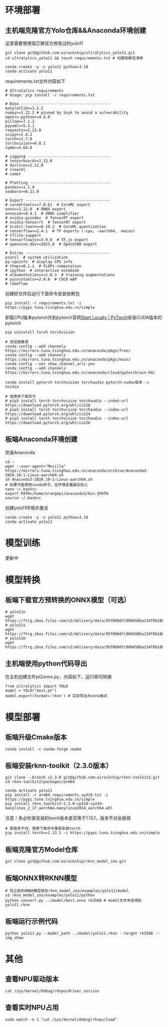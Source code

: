 # 环境部署

## 主机端克隆官方Yolo仓库&\&Anaconda环境创建

这里需要使用瑞芯微官方修改过的yolo11

    git clone git@github.com:airockchip/ultralytics_yolo11.git
    cd ultralytics_yolo11 && touch requirements.txt # 创建依赖包清单

    conda create -y -n yolo11 python=3.10
    conda activate yolo11

requirements.txt文件内容如下

    # Ultralytics requirements
    # Usage: pip install -r requirements.txt

    # Base ----------------------------------------
    matplotlib>=3.2.2
    numpy>=1.22.2 # pinned by Snyk to avoid a vulnerability
    opencv-python>=4.6.0
    pillow>=7.1.2
    pyyaml>=5.3.1
    requests>=2.23.0
    scipy>=1.4.1
    torch>=1.7.0
    torchvision>=0.8.1
    tqdm>=4.64.0

    # Logging -------------------------------------
    # tensorboard>=2.13.0
    # dvclive>=2.12.0
    # clearml
    # comet

    # Plotting ------------------------------------
    pandas>=1.1.4
    seaborn>=0.11.0

    # Export --------------------------------------
    # coremltools>=7.0.b1  # CoreML export
    onnx>=1.12.0  # ONNX export
    onnxsim>=0.4.1  # ONNX simplifier
    # nvidia-pyindex  # TensorRT export
    # nvidia-tensorrt  # TensorRT export
    # scikit-learn==0.19.2  # CoreML quantization
    # tensorflow>=2.4.1  # TF exports (-cpu, -aarch64, -macos)
    # tflite-support
    # tensorflowjs>=3.9.0  # TF.js export
    # openvino-dev>=2023.0  # OpenVINO export

    # Extras --------------------------------------
    psutil  # system utilization
    py-cpuinfo  # display CPU info
    # thop>=0.1.1  # FLOPs computation
    # ipython  # interactive notebook
    # albumentations>=1.0.3  # training augmentations
    # pycocotools>=2.0.6  # COCO mAP
    # roboflow

创建好文件后运行下面命令安装依赖包

    pip install -r requirements.txt -i https://pypi.tuna.tsinghua.edu.cn/simple

卸载CPU版本pytorch并到pytorch官网[Start Locally | PyTorch](https://pytorch.org/get-started/locally/)安装CUDA版本的pytorch

    pip uninstall torch torchvision

    # 添加镜像源
    conda config --add channels https://mirrors.tuna.tsinghua.edu.cn/anaconda/pkgs/free/
    conda config --add channels https://mirrors.tuna.tsinghua.edu.cn/anaconda/pkgs/main/
    conda config --set show_channel_urls yes
    conda config --add channels https://mirrors.tuna.tsinghua.edu.cn/anaconda/cloud/pytorch/win-64/

    conda install pytorch torchvision torchaudio pytorch-cuda=版本 -c nvidia

    # 或使用下面命令
    # pip3 install torch torchvision torchaudio --index-url https://download.pytorch.org/whl/cu118
    # pip3 install torch torchvision torchaudio --index-url https://download.pytorch.org/whl/cu124
    # pip3 install torch torchvision torchaudio --index-url https://download.pytorch.org/whl/cu126

## 板端Anaconda环境创建

安装Anaconda

    cd ~
    wget --user-agent="Mozilla" https://mirrors.tuna.tsinghua.edu.cn/anaconda/archive/Anaconda3-2024.10-1-Linux-aarch64.sh
    sh Anaconda3-2024.10-1-Linux-aarch64.sh
    # 如果不能使用conda命令，在环境变量最后加上
    nano ~/.bashrc
    export PATH=/home/orangepi/anaconda3/bin:$PATH
    source ~/.bashrc

创建yolo11环境并激活

    conda create -y -n yolo11 python=3.10
    conda activate yolo11

# 模型训练

更新中

# 模型转换

## 板端下载官方预转换的ONNX模型（可选）

    # yolo11n
    wget https://ftrg.zbox.filez.com/v2/delivery/data/95f00b0fc900458ba134f8b180b3f7a1/examples/yolo11/yolo11n.onnx
    # yolo11s
    wget https://ftrg.zbox.filez.com/v2/delivery/data/95f00b0fc900458ba134f8b180b3f7a1/examples/yolo11/yolo11s.onnx
    # yolo11m
    wget https://ftrg.zbox.filez.com/v2/delivery/data/95f00b0fc900458ba134f8b180b3f7a1/examples/yolo11/yolo11m.onnx

## 主机端使用python代码导出

在主机创建文件pt2onnx.py，内容如下，运行即可转换

    from ultralytics import YOLO
    model = YOLO("best.pt")
    model.export(format='rknn') # 实际导出为onnx格式

# 模型部署

## 板端升级Cmake版本

    conda install -c conda-forge cmake

## 板端安装rknn-toolkit（2.3.0版本）

```
git clone --branch v2.3.0 git@github.com:airockchip/rknn-toolkit2.git
cd rknn-toolkit2/packages/arm64

conda activate yolo11
pip install -r arm64_requirements_cp310.txt -i https://pypi.tuna.tsinghua.edu.cn/simple
pip install rknn_toolkit2-2.3.0-cp310-cp310-manylinux_2_17_aarch64.manylinux2014_aarch64.whl

```

注意！务必检查安装的torch版本是否等于1.13.1，版本不对会报错

    # 若版本不对，使用下面命令重新安装torch
    pip install torch==1.13.1 -i https://pypi.tuna.tsinghua.edu.cn/simple

## 板端克隆官方Model仓库

    git clone git@github.com:airockchip/rknn_model_zoo.git

## 板端ONNX转RKNN模型

    # 将之前的ONNX模型放在rknn_model_zoo/examples/yolo11/model
    cd rknn_model_zoo/examples/yolo11/python
    python convert.py ../model/best.onnx rk3588 # model文件夹会得到yolo11.rknn

## 板端运行示例代码

    python yolo11.py --model_path ../model/yolo11.rknn --target rk3588 --img_show

# 其他

## 查看NPU驱动版本

    cat /sys/kernel/debug/rknpu/driver_version

## 查看实时NPU占用

    sudo watch -n 1 "cat /sys/kernel/debug/rknpu/load"

